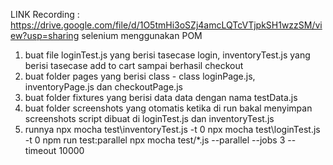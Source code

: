 LINK Recording : https://drive.google.com/file/d/1O5tmHi3oSZj4amcLQTcVTjpkSH1wzzSM/view?usp=sharing
selenium menggunakan POM
1. buat file loginTest.js yang berisi tasecase login, inventoryTest.js yang berisi tasecase add to cart sampai berhasil checkout
2. buat folder pages yang berisi class - class loginPage.js, inventoryPage.js dan checkoutPage.js
3. buat folder fixtures yang berisi data data dengan nama testData.js
4. buat folder screenshots yang otomatis ketika di run bakal menyimpan screenshots 
   script dibuat di loginTest.js dan inventoryTest.js
5. runnya npx mocha test\inventoryTest.js -t 0
   npx mocha test\loginTest.js -t 0
   npm run test:parallel
   npx mocha test/*.js --parallel --jobs 3 --timeout 10000